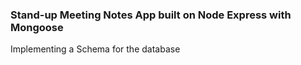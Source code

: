 ### Stand-up Meeting Notes App built on Node Express with Mongoose
Implementing a Schema for the database
